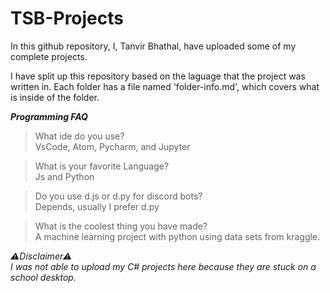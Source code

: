 # TSB-Projects
In this github repository, I, Tanvir Bhathal, have uploaded some of my complete projects.

I have split up this repository based on the laguage that the project was written in.
Each folder has a file named 'folder-info.md', which covers what is inside of the folder.

___Programming FAQ___

>What ide do you use?          
>VsCode, Atom, Pycharm, and Jupyter

>What is your favorite Language?        
>Js and Python

>Do you use d.js or d.py for discord bots?      
>Depends, usually I prefer d.py

>What is the coolest thing you have made?         
>A machine learning project with python using data sets from kraggle.

*⚠Disclaimer⚠*         
*I was not able to upload my C# projects here because they are stuck on a school desktop.*
